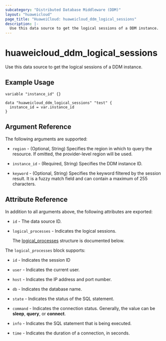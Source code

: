 ```yaml
---
subcategory: "Distributed Database Middleware (DDM)"
layout: "huaweicloud"
page_title: "HuaweiCloud: huaweicloud_ddm_logical_sessions"
description: |-
  Use this data source to get the logical sessions of a DDM instance.
---
```


# huaweicloud_ddm_logical_sessions

Use this data source to get the logical sessions of a DDM instance.

## Example Usage

```hcl
variable "instance_id" {}

data "huaweicloud_ddm_logical_sessions" "test" {
  instance_id = var.instance_id
}
```

## Argument Reference

The following arguments are supported:

* `region` - (Optional, String) Specifies the region in which to query the resource.
  If omitted, the provider-level region will be used.

* `instance_id` - (Required, String) Specifies the DDM instance ID.

* `keyword` - (Optional, String) Specifies the keyword filtered by the session result.
  It is a fuzzy match field and can contain a maximum of 255 characters.

## Attribute Reference

In addition to all arguments above, the following attributes are exported:

* `id` - The data source ID.

* `logical_processes` - Indicates the logical sessions.

  The [logical_processes](#logical_processes_struct) structure is documented below.

<a name="logical_processes_struct"></a>
The `logical_processes` block supports:

* `id` - Indicates the session ID

* `user` - Indicates the current user.

* `host` - Indicates the IP address and port number.

* `db` - Indicates the database name.

* `state` - Indicates the status of the SQL statement.

* `command` - Indicates the connection status.
  Generally, the value can be **sleep**, **query**, or **connect**.

* `info` - Indicates the SQL statement that is being executed.

* `time` - Indicates the duration of a connection, in seconds.
